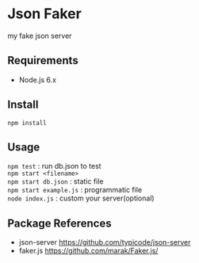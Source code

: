 # Json Faker
my fake json server

## Requirements
- Node.js 6.x

## Install
`npm install`  

## Usage
`npm test` : run db.json to test  
`npm start <filename>`  
`npm start db.json` : static file  
`npm start example.js` : programmatic file  
`node index.js` : custom your server(optional)  

## Package References
- json-server https://github.com/typicode/json-server
- faker.js https://github.com/marak/Faker.js/
